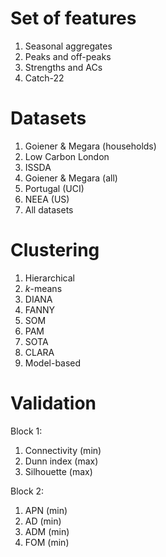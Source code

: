 # Set of features

1.  Seasonal aggregates
2.  Peaks and off-peaks
3.  Strengths and ACs
4.  Catch-22

# Datasets

1.  Goiener & Megara (households)
2.  Low Carbon London
3.  ISSDA
4.  Goiener & Megara (all)
5.  Portugal (UCI)
6.  NEEA (US)
7.  All datasets

# Clustering

1.  Hierarchical
2.  *k*-means
3.  DIANA
4.  FANNY
5.  SOM
6.  PAM
7.  SOTA
8.  CLARA
9.  Model-based

# Validation

Block 1:

1.  Connectivity (min)
2.  Dunn index (max)
3.  Silhouette (max)

Block 2:

1.  APN (min)
2.  AD (min)
3.  ADM (min)
4.  FOM (min)